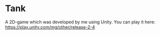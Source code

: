 # Tank
A 2D-game which was developed by me using Unity.
You can play it here: https://play.unity.com/mg/other/release-2-4
